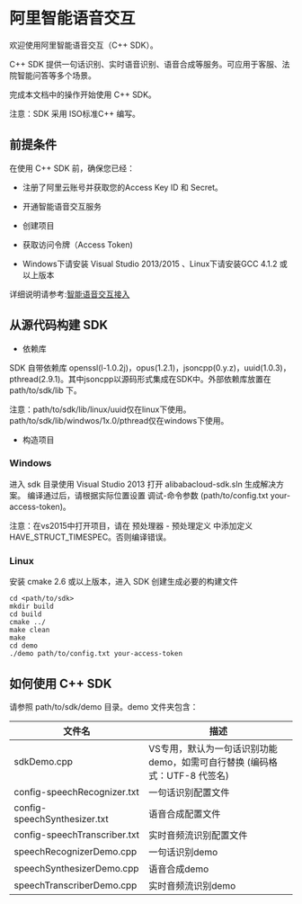 # 阿里智能语音交互

欢迎使用阿里智能语音交互（C++ SDK）。

C++ SDK 提供一句话识别、实时语音识别、语音合成等服务。可应用于客服、法院智能问答等多个场景。

完成本文档中的操作开始使用 C++ SDK。

注意：SDK 采用 ISO标准C++ 编写。

## 前提条件

在使用 C++ SDK 前，确保您已经：

* 注册了阿里云账号并获取您的Access Key ID 和 Secret。

* 开通智能语音交互服务

* 创建项目

* 获取访问令牌（Access Token)

* Windows下请安装 Visual Studio 2013/2015 、Linux下请安装GCC 4.1.2 或以上版本

详细说明请参考:[智能语音交互接入](https://help.aliyun.com/document_detail/72138.html)


## 从源代码构建 SDK


- 依赖库

SDK 自带依赖库 openssl(l-1.0.2j)，opus(1.2.1)，jsoncpp(0.y.z)，uuid(1.0.3)，pthread(2.9.1)。其中jsoncpp以源码形式集成在SDK中。外部依赖库放置在 path/to/sdk/lib 下。

注意：path/to/sdk/lib/linux/uuid仅在linux下使用。path/to/sdk/lib/windwos/1x.0/pthread仅在windows下使用。



- 构造项目

### Windows

进入 sdk 目录使用 Visual Studio 2013 打开 alibabacloud-sdk.sln 生成解决方案。
编译通过后，请根据实际位置设置 调试-命令参数 (path/to/config.txt your-access-token)。

注意：在vs2015中打开项目，请在 预处理器 - 预处理定义 中添加定义 HAVE_STRUCT_TIMESPEC。否则编译错误。


### Linux

安装 cmake 2.6 或以上版本，进入 SDK 创建生成必要的构建文件

```
cd <path/to/sdk>
mkdir build
cd build
cmake ../
make clean
make
cd demo
./demo path/to/config.txt your-access-token
```

## 如何使用 C++ SDK

请参照 path/to/sdk/demo 目录。demo 文件夹包含：

| 文件名  | 描述  |
| ------------ | ------------ |
| sdkDemo.cpp | VS专用，默认为一句话识别功能demo，如需可自行替换 (编码格式：UTF-8 代签名) |
| config-speechRecognizer.txt |  一句话识别配置文件 |
| config-speechSynthesizer.txt | 语音合成配置文件 |
| config-speechTranscriber.txt | 实时音频流识别配置文件  |
|  speechRecognizerDemo.cpp | 一句话识别demo  |
|  speechSynthesizerDemo.cpp | 语音合成demo  |
|  speechTranscriberDemo.cpp | 实时音频流识别demo  |

